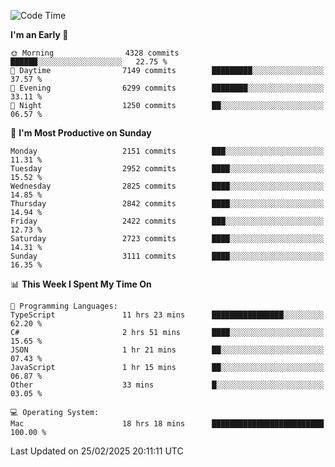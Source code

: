 <!--START_SECTION:waka-->
![Code Time](http://img.shields.io/badge/Code%20Time-4%2C858%20hrs%2018%20mins-blue)

**I'm an Early 🐤** 

```text
🌞 Morning                4328 commits        ██████░░░░░░░░░░░░░░░░░░░   22.75 % 
🌆 Daytime                7149 commits        █████████░░░░░░░░░░░░░░░░   37.57 % 
🌃 Evening                6299 commits        ████████░░░░░░░░░░░░░░░░░   33.11 % 
🌙 Night                  1250 commits        ██░░░░░░░░░░░░░░░░░░░░░░░   06.57 % 
```
📅 **I'm Most Productive on Sunday** 

```text
Monday                   2151 commits        ███░░░░░░░░░░░░░░░░░░░░░░   11.31 % 
Tuesday                  2952 commits        ████░░░░░░░░░░░░░░░░░░░░░   15.52 % 
Wednesday                2825 commits        ████░░░░░░░░░░░░░░░░░░░░░   14.85 % 
Thursday                 2842 commits        ████░░░░░░░░░░░░░░░░░░░░░   14.94 % 
Friday                   2422 commits        ███░░░░░░░░░░░░░░░░░░░░░░   12.73 % 
Saturday                 2723 commits        ████░░░░░░░░░░░░░░░░░░░░░   14.31 % 
Sunday                   3111 commits        ████░░░░░░░░░░░░░░░░░░░░░   16.35 % 
```


📊 **This Week I Spent My Time On** 

```text
💬 Programming Languages: 
TypeScript               11 hrs 23 mins      ████████████████░░░░░░░░░   62.20 % 
C#                       2 hrs 51 mins       ████░░░░░░░░░░░░░░░░░░░░░   15.65 % 
JSON                     1 hr 21 mins        ██░░░░░░░░░░░░░░░░░░░░░░░   07.43 % 
JavaScript               1 hr 15 mins        ██░░░░░░░░░░░░░░░░░░░░░░░   06.87 % 
Other                    33 mins             █░░░░░░░░░░░░░░░░░░░░░░░░   03.05 % 

💻 Operating System: 
Mac                      18 hrs 18 mins      █████████████████████████   100.00 % 
```


 Last Updated on 25/02/2025 20:11:11 UTC
<!--END_SECTION:waka-->
